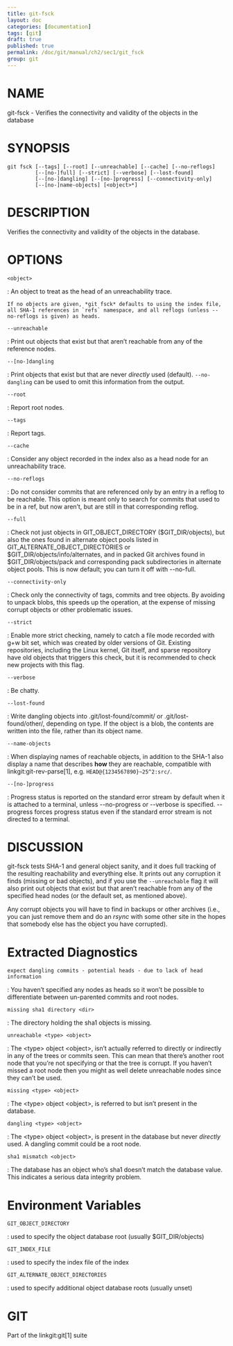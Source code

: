 ```yaml
---
title: git-fsck
layout: doc
categories: [documentation]
tags: [git]
draft: true
published: true
permalink: /doc/git/manual/ch2/sec1/git_fsck
group: git
---
```


NAME
====

git-fsck - Verifies the connectivity and validity of the objects in the database

SYNOPSIS
========

    git fsck [--tags] [--root] [--unreachable] [--cache] [--no-reflogs]
             [--[no-]full] [--strict] [--verbose] [--lost-found]
             [--[no-]dangling] [--[no-]progress] [--connectivity-only]
             [--[no-]name-objects] [<object>*]

DESCRIPTION
===========

Verifies the connectivity and validity of the objects in the database.

OPTIONS
=======

`<object>`

:   An object to treat as the head of an unreachability trace.

    If no objects are given, *git fsck* defaults to using the index file, all SHA-1 references in `refs` namespace, and all reflogs (unless --no-reflogs is given) as heads.

`--unreachable`

:   Print out objects that exist but that aren’t reachable from any of the reference nodes.

`--[no-]dangling`

:   Print objects that exist but that are never *directly* used (default). `--no-dangling` can be used to omit this information from the output.

`--root`

:   Report root nodes.

`--tags`

:   Report tags.

`--cache`

:   Consider any object recorded in the index also as a head node for an unreachability trace.

`--no-reflogs`

:   Do not consider commits that are referenced only by an entry in a reflog to be reachable. This option is meant only to search for commits that used to be in a ref, but now aren’t, but are still in that corresponding reflog.

`--full`

:   Check not just objects in GIT\_OBJECT\_DIRECTORY ($GIT\_DIR/objects), but also the ones found in alternate object pools listed in GIT\_ALTERNATE\_OBJECT\_DIRECTORIES or $GIT\_DIR/objects/info/alternates, and in packed Git archives found in $GIT\_DIR/objects/pack and corresponding pack subdirectories in alternate object pools. This is now default; you can turn it off with --no-full.

`--connectivity-only`

:   Check only the connectivity of tags, commits and tree objects. By avoiding to unpack blobs, this speeds up the operation, at the expense of missing corrupt objects or other problematic issues.

`--strict`

:   Enable more strict checking, namely to catch a file mode recorded with g+w bit set, which was created by older versions of Git. Existing repositories, including the Linux kernel, Git itself, and sparse repository have old objects that triggers this check, but it is recommended to check new projects with this flag.

`--verbose`

:   Be chatty.

`--lost-found`

:   Write dangling objects into .git/lost-found/commit/ or .git/lost-found/other/, depending on type. If the object is a blob, the contents are written into the file, rather than its object name.

`--name-objects`

:   When displaying names of reachable objects, in addition to the SHA-1 also display a name that describes **how** they are reachable, compatible with linkgit:git-rev-parse\[1\], e.g. `HEAD@{1234567890}~25^2:src/`.

`--[no-]progress`

:   Progress status is reported on the standard error stream by default when it is attached to a terminal, unless --no-progress or --verbose is specified. --progress forces progress status even if the standard error stream is not directed to a terminal.

DISCUSSION
==========

git-fsck tests SHA-1 and general object sanity, and it does full tracking of the resulting reachability and everything else. It prints out any corruption it finds (missing or bad objects), and if you use the `--unreachable` flag it will also print out objects that exist but that aren’t reachable from any of the specified head nodes (or the default set, as mentioned above).

Any corrupt objects you will have to find in backups or other archives (i.e., you can just remove them and do an *rsync* with some other site in the hopes that somebody else has the object you have corrupted).

Extracted Diagnostics
=====================

`expect dangling commits - potential heads - due to lack of head information`

:   You haven’t specified any nodes as heads so it won’t be possible to differentiate between un-parented commits and root nodes.

`missing sha1 directory <dir>`

:   The directory holding the sha1 objects is missing.

`unreachable <type> <object>`

:   The &lt;type&gt; object &lt;object&gt;, isn’t actually referred to directly or indirectly in any of the trees or commits seen. This can mean that there’s another root node that you’re not specifying or that the tree is corrupt. If you haven’t missed a root node then you might as well delete unreachable nodes since they can’t be used.

`missing <type> <object>`

:   The &lt;type&gt; object &lt;object&gt;, is referred to but isn’t present in the database.

`dangling <type> <object>`

:   The &lt;type&gt; object &lt;object&gt;, is present in the database but never *directly* used. A dangling commit could be a root node.

`sha1 mismatch <object>`

:   The database has an object who’s sha1 doesn’t match the database value. This indicates a serious data integrity problem.

Environment Variables
=====================

`GIT_OBJECT_DIRECTORY`

:   used to specify the object database root (usually $GIT\_DIR/objects)

`GIT_INDEX_FILE`

:   used to specify the index file of the index

`GIT_ALTERNATE_OBJECT_DIRECTORIES`

:   used to specify additional object database roots (usually unset)

GIT
===

Part of the linkgit:git\[1\] suite
